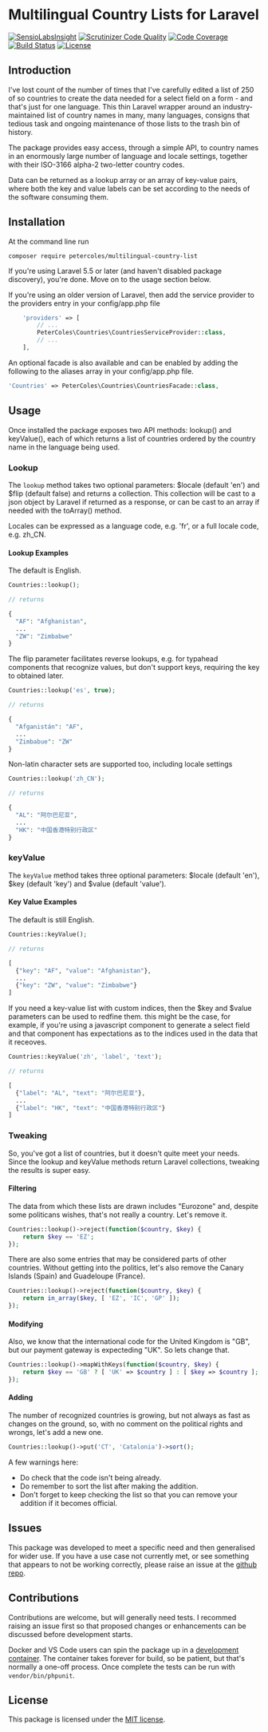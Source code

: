# Multilingual Country Lists for Laravel

[![SensioLabsInsight](https://insight.sensiolabs.com/projects/18292467-2547-461a-89bc-c0f77a1be286/mini.png)](https://insight.sensiolabs.com/projects/18292467-2547-461a-89bc-c0f77a1be286)
[![Scrutinizer Code Quality](https://scrutinizer-ci.com/g/petercoles/Multilingual-Country-List/badges/quality-score.png?b=master)](https://scrutinizer-ci.com/g/petercoles/Multilingual-Country-List/?branch=master)
[![Code Coverage](https://scrutinizer-ci.com/g/petercoles/Multilingual-Country-List/badges/coverage.png?b=master)](https://scrutinizer-ci.com/g/petercoles/Multilingual-Country-List/?branch=master)
[![Build Status](https://travis-ci.org/petercoles/Multilingual-Country-List.svg?branch=master)](https://travis-ci.org/petercoles/Multilingual-Country-List)
[![License](http://img.shields.io/:license-mit-blue.svg)](http://doge.mit-license.org)

## Introduction

I've lost count of the number of times that I've carefully edited a list of 250 of so countries to create the data needed for a select field on a form - and that's just for one language. This thin Laravel wrapper around an industry-maintained list of country names in many, many languages, consigns that tedious task and ongoing maintenance of those lists to the trash bin of history.

The package provides easy access, through a simple API, to country names in an enormously large number of language and locale settings, together with their ISO-3166 alpha-2 two-letter country codes.

Data can be returned as a lookup array or an array of key-value pairs, where both the key and value labels can be set according to the needs of the software consuming them.

## Installation

At the command line run

```shell
composer require petercoles/multilingual-country-list
```

If you're using Laravel 5.5 or later (and haven't disabled package discovery), you're done. Move on to the usage section below.

If you're using an older version of Laravel, then add the service provider to the providers entry in your config/app.php file

```php
    'providers' => [
        // ...
        PeterColes\Countries\CountriesServiceProvider::class,
        // ...
    ],
```

An optional facade is also available and can be enabled by adding the following to the aliases array in your config/app.php file.

```php
'Countries' => PeterColes\Countries\CountriesFacade::class,
```

## Usage

Once installed the package exposes two API methods: lookup() and keyValue(), each of which returns a list of countries ordered by the country name in the language being used.

### Lookup

The ```lookup``` method takes two optional parameters: $locale (default 'en') and $flip (default false) and returns a collection. This collection will be cast to a json object by Laravel if returned as a response, or can be cast to an array if needed with the toArray() method.

Locales can be expressed as a language code, e.g. 'fr', or a full locale code, e.g. zh_CN.

#### Lookup Examples

The default is English.

```php
Countries::lookup();

// returns

{
  "AF": "Afghanistan",
  ...
  "ZW": "Zimbabwe"
}

```

The flip parameter facilitates reverse lookups, e.g. for typahead components that recognize values, but don't support keys, requiring the key to obtained later.

```php
Countries::lookup('es', true);

// returns

{  
  "Afganistán": "AF",
  ...
  "Zimbabue": "ZW"
}

```

Non-latin character sets are supported too, including locale settings

```php
Countries::lookup('zh_CN');

// returns

{
  "AL": "阿尔巴尼亚",
  ...
  "HK": "中国香港特别行政区"
}

```

### keyValue

The ```keyValue``` method takes three optional parameters: $locale (default 'en'), $key (default 'key') and $value (default 'value').

#### Key Value Examples

The default is still English.

```php
Countries::keyValue();

// returns

[
  {"key": "AF", "value": "Afghanistan"},
  ...
  {"key": "ZW", "value": "Zimbabwe"}
]
```

If you need a key-value list with custom indices, then the $key and $value parameters can be used to redfine them. this might be the case, for example, if you're using a javascript component to generate a select field and that component has expectations as to the indices used in the data that it receoves.

```php
Countries::keyValue('zh', 'label', 'text');

// returns

[
  {"label": "AL", "text": "阿尔巴尼亚"},
  ...
  {"label": "HK", "text": "中国香港特别行政区"}
]
```

### Tweaking

So, you've got a list of countries, but it doesn't quite meet your needs. Since the lookup and keyValue methods return Laravel collections, tweaking the results is super easy.

#### Filtering

The data from which these lists are drawn includes "Eurozone" and, despite some politicans wishes, that's not really a country. Let's remove it.

```php
Countries::lookup()->reject(function($country, $key) {
    return $key == 'EZ';
});
```

There are also some entries that may be considered parts of other countries. Without getting into the politics, let's also remove the Canary Islands (Spain) and Guadeloupe (France).

```php
Countries::lookup()->reject(function($country, $key) {
    return in_array($key, [ 'EZ', 'IC', 'GP' ]);
});
```

#### Modifying

Also, we know that the international code for the United Kingdom is "GB", but our payment gateway is expecteding "UK". So lets change that.

```php
Countries::lookup()->mapWithKeys(function($country, $key) {
    return $key == 'GB' ? [ 'UK' => $country ] : [ $key => $country ];
});
```

#### Adding

The number of recognized countries is growing, but not always as fast as changes on the ground, so, with no comment on the political rights and wrongs, let's add a new one.

```php
Countries::lookup()->put('CT', 'Catalonia')->sort();
```

A few warnings here:

* Do check that the code isn't being already.
* Do remember to sort the list after making the addition.
* Don't forget to keep checking the list so that you can remove your addition if it becomes official.

## Issues

This package was developed to meet a specific need and then generalised for wider use. If you have a use case not currently met, or see something that appears to not be working correctly, please raise an issue at the [github repo](https://github.com/petercoles/countries/issues).

## Contributions

Contributions are welcome, but will generally need tests. I recommed raising an issue first so that proposed changes or enhancements can be discussed before development starts.

Docker and VS Code users can spin the package up in a [development container](https://code.visualstudio.com/docs/remote/containers). The container takes forever for build, so be patient, but that's normally a one-off process. Once complete the tests can be run with ```vendor/bin/phpunit```.

## License

This package is licensed under the [MIT license](http://opensource.org/licenses/MIT).
